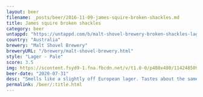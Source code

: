 ```yaml
---
layout: beer
filename: _posts/beer/2016-11-09-james-squire-broken-shackles.md
title: James squire broken shackles
category: beer
untappd: "https://untappd.com/b/malt-shovel-brewery-broken-shackles-lager/3592864"
country: "Australia"
brewery: "Malt Shovel Brewery"
breweryURL: "/brewery/malt-shovel-brewery.html"
style: "Lager - Pale"
score: 3.5
img: https://scontent.fsyd9-1.fna.fbcdn.net/v/t1.0-0/p480x480/114248509_10158492317443745_3281708476221181168_o.jpg?_nc_cat=104&_nc_sid=0be424&_nc_ohc=5zjZd8DNwiYAX8_9i4S&_nc_ht=scontent.fsyd9-1.fna&_nc_tp=6&oh=730ee053b6c28f792e2969e7ed8b65b3&oe=5F4AD86E
beer-date: "2020-07-31"
desc: "Smells like a slightly off European lager. Tastes about the same, like some fruity zest wants to come through but it’s caught up in mediocrity"
permalink: /beer/:title.html
---
```

